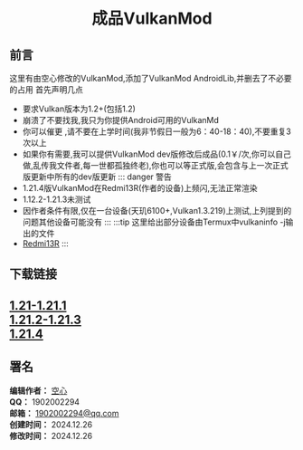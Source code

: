 <div align="center">

# 成品VulkanMod

</div>

## 前言
这里有由空心修改的VulkanMod,添加了VulkanMod AndroidLib,并删去了不必要的占用
首先声明几点
- 要求Vulkan版本为1.2+(包括1.2)
- 崩溃了不要找我,我只为你提供Android可用的VulkanMd
- 你可以催更 ,请不要在上学时间(我非节假日一般为6：40-18：40),不要重复3次以上
- 如果你有需要,我可以提供VulkanMod dev版修改后成品(0.1￥/次,你可以自己做,乱传我文件者,每一世都孤独终老),你也可以等正式版,会包含与上一次正式版更新中所有的dev版更新
::: danger 警告
- 1.21.4版VulkanMod在Redmi13R(作者的设备)上频闪,无法正常渲染
- 1.12.2-1.21.3未测试
- 因作者条件有限,仅在一台设备(天玑6100+,Vulkan1.3.219)上测试,上列提到的问题其他设备可能没有
:::
:::tip 这里给出部分设备由Termux中vulkaninfo -j输出的文件
- [Redmi13R](https://docs.ningmo.fun/docs/VulkanMod-Done/VP_VULKANINFO_Mali-G57_MC2_38_1_0.json)
:::
## 下载链接
[1.21-1.21.1](/docs/VulkanMod-Done/VulkanMod_1.21.1-0.5.3-OnlyAndroid-Lite.jar)  
[1.21.2-1.21.3](/docs/VulkanMod-Done/VulkanMod_1.21.3-0.5.3-OnlyAndroid-Lite.jar)  
[1.21.4](/docs/VulkanMod-Done/VulkanMod_1.21.4-0.5.3-OnlyAndroid-Lite.jar)  
---

## 署名

**编辑作者：** [空心](https://github.com/KongXing0819)  
**QQ：** 1902002294  
**邮箱：** 1902002294@qq.com  
**创建时间：** 2024.12.26  
**修改时间：** 2024.12.26

